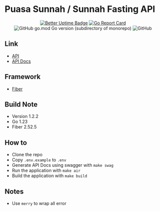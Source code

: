 # Puasa Sunnah / Sunnah Fasting API

<div align="center">

[![Better Uptime Badge](https://betteruptime.com/status-badges/v1/monitor/ds3l.svg)](https://betteruptime.com/?utm_source=status_badge)
[![Go Report Card](https://goreportcard.com/badge/github.com/granitebps/puasa-sunnah-api)](https://goreportcard.com/report/github.com/granitebps/puasa-sunnah-api)
![GitHub go.mod Go version (subdirectory of monorepo)](https://img.shields.io/github/go-mod/go-version/granitebps/puasa-sunnah-api)
![GitHub](https://img.shields.io/github/license/granitebps/puasa-sunnah-api)

</div>

## Link
- [API](https://api.puasa-sunnah.granitebps.com)
- [API Docs](https://api.puasa-sunnah.granitebps.com/swagger)

## Framework
- [Fiber](https://gofiber.io)

## Build Note
- Version 1.2.2
- Go 1.23
- Fiber 2.52.5

## How to
- Clone the repo
- Copy `.env.example` to `.env`
- Generate API Docs using swagger with `make swag`
- Run the application with `make air`
- Build the application with `make build`

## Notes
- Use `merry` to wrap all error


<!-- env GOOS=linux GOARCH=amd64 go build -->